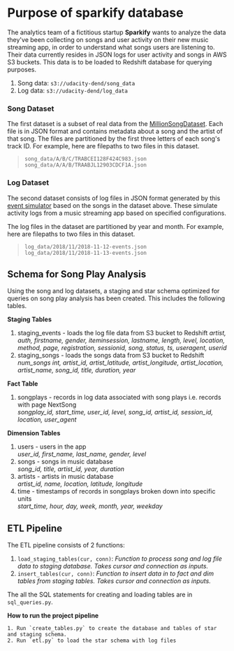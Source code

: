 # Purpose of sparkify database

  The analytics team of a fictitious startup <b>Sparkify</b> wants to analyze the data they've been collecting on songs and user activity on their new music streaming app, in order to understand what songs users are listening to. Their data currently resides in JSON logs for user activity and songs in AWS S3 buckets. This data is to be loaded to Redshift database for querying purposes.<br>
1. Song data: `s3://udacity-dend/song_data`<br>
2. Log data: `s3://udacity-dend/log_data`

### Song Dataset
  The first dataset is a subset of real data from the [MillionSongDataset](https://labrosa.ee.columbia.edu/millionsong/). Each file is in JSON format and contains metadata about a song and the artist of that song. The files are partitioned by the first three letters of each song's track ID. For example, here are filepaths to two files in this dataset.
>`song_data/A/B/C/TRABCEI128F424C983.json` <br>
>`song_data/A/A/B/TRAABJL12903CDCF1A.json`

### Log Dataset
  The second dataset consists of log files in JSON format generated by this [event simulator](https://github.com/Interana/eventsim) based on the songs in the dataset above. These simulate activity logs from a music streaming app based on specified configurations.

  The log files in the dataset are partitioned by year and month. For example, here are filepaths to two files in this dataset.

  >`log_data/2018/11/2018-11-12-events.json`<br>
  >`log_data/2018/11/2018-11-13-events.json`

## Schema for Song Play Analysis
  Using the song and log datasets, a staging and star schema optimized for queries on song play analysis has been created. This includes the following tables.

<b> Staging Tables</b>
1. staging_events - loads the log file data from S3 bucket to Redshift
*artist, auth, firstname, gender, iteminsession, lastname, length, level, location, method, page, registration, sessionid, song, status, ts, useragent, userid*<br>
2. staging_songs - loads the songs data from S3 bucket to Redshift
*num_songs int, artist_id, artist_latitude, artist_longitude, artist_location, artist_name, song_id, title, duration, year*

<b>Fact Table</b>
  1. songplays - records in log data associated with song plays i.e. records with page NextSong <br>
  *songplay_id, start_time, user_id, level, song_id, artist_id, session_id, location, user_agent*

<b>Dimension Tables</b>
  1. users - users in the app<br>
  *user_id, first_name, last_name, gender, level*
  2. songs - songs in music database<br>
  *song_id, title, artist_id, year, duration*
  3. artists - artists in music database<br>
  *artist_id, name, location, latitude, longitude*
  4. time - timestamps of records in songplays broken down into specific units<br>
  *start_time, hour, day, week, month, year, weekday*

## ETL Pipeline

  The ETL pipeline consists of 2 functions:

  1. `load_staging_tables(cur, conn)`:
    *Function to process song and log file data to staging database. Takes cursor and connection as inputs.*
  2. `insert_tables(cur, conn)`:
    *Function to insert data in to fact and dim tables from staging tables. Takes cursor and connection as inputs.*

  The all the SQL statements for creating and loading tables are in `sql_queries.py`.
  
<b> How to run the project pipeline</b>

    1. Run `create_tables.py` to create the database and tables of star and staging schema. 
    2. Run `etl.py` to load the star schema with log files
    
    